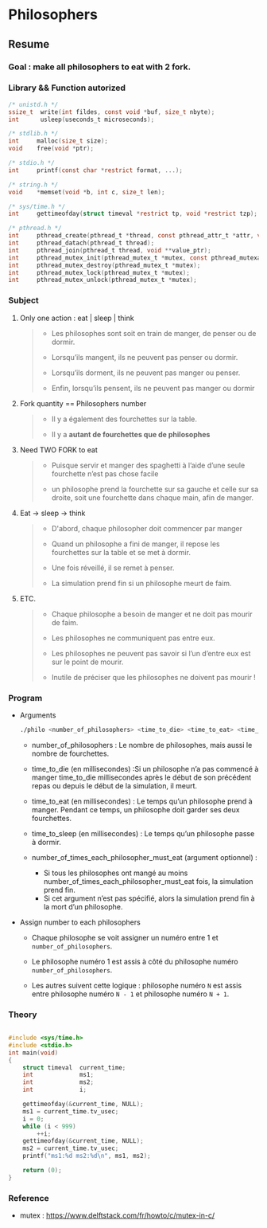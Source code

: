 # Philosophers

## Resume

### Goal : make all philosophers to eat with 2 fork.

### Library && Function autorized

```c
/* unistd.h */
ssize_t  write(int fildes, const void *buf, size_t nbyte);
int      usleep(useconds_t microseconds);

/* stdlib.h */
int		malloc(size_t size);
void    free(void *ptr);

/* stdio.h */
int		printf(const char *restrict format, ...);

/* string.h */
void	*memset(void *b, int c, size_t len);

/* sys/time.h */
int		gettimeofday(struct timeval *restrict tp, void *restrict tzp);

/* pthread.h */
int		pthread_create(pthread_t *thread, const pthread_attr_t *attr, void *(*start_routine)(void *), void *arg);
int		pthread_datach(pthread_t thread);
int		pthread_join(pthread_t thread, void **value_ptr);
int		pthread_mutex_init(pthread_mutex_t *mutex, const pthread_mutexattr_t *attr);
int		pthread_mutex_destroy(pthread_mutex_t *mutex);
int		pthread_mutex_lock(pthread_mutex_t *mutex);
int		pthread_mutex_unlock(pthread_mutex_t *mutex);

```

### Subject

1. Only one action : eat | sleep | think

   > - Les philosophes sont soit en train de manger, de penser ou de dormir.
   >
   > - Lorsqu’ils mangent, ils ne peuvent pas penser ou dormir.
   >
   > - Lorsqu’ils dorment, ils ne peuvent pas manger ou penser.
   >
   > - Enfin, lorsqu’ils pensent, ils ne peuvent pas manger ou dormir

2. Fork quantity == Philosophers number

   > - Il y a également des fourchettes sur la table.
   >
   > - Il y a <strong>autant de fourchettes que de philosophes</strong>

3. Need TWO FORK to eat

   > - Puisque servir et manger des spaghetti à l’aide d’une seule fourchette n’est pas chose facile
   >
   > - un philosophe prend la fourchette sur sa gauche et celle sur sa droite, soit une fourchette dans chaque main, afin de manger.

4. Eat -> sleep -> think

   > - D'abord, chaque philosopher doit commencer par manger
   >
   > - Quand un philosophe a fini de manger, il repose les fourchettes sur la table et se met à dormir.
   >
   > - Une fois réveillé, il se remet à penser.
   >
   > - La simulation prend fin si un philosophe meurt de faim.

5. ETC.

   > - Chaque philosophe a besoin de manger et ne doit pas mourir de faim.
   >
   > - Les philosophes ne communiquent pas entre eux.
   >
   > - Les philosophes ne peuvent pas savoir si l’un d’entre eux est sur le point de mourir.
   >
   > - Inutile de préciser que les philosophes ne doivent pas mourir !

### Program

- Arguments

  ```sh
  ./philo <number_of_philosophers> <time_to_die> <time_to_eat> <time_to_sleep> [number_of_times_each_philosopher_must_eat]
  ```

  - number_of_philosophers : Le nombre de philosophes, mais aussi le nombre de fourchettes.

  - time_to_die (en millisecondes) :Si un philosophe n’a pas commencé à manger time_to_die millisecondes après le début de son précédent repas ou depuis le début de la simulation, il meurt.

  - time_to_eat (en millisecondes) : Le temps qu’un philosophe prend à manger. Pendant ce temps, un philosophe doit garder ses deux fourchettes.

  - time_to_sleep (en millisecondes) : Le temps qu’un philosophe passe à dormir.

  - number_of_times_each_philosopher_must_eat (argument optionnel) :
    - Si tous les philosophes ont mangé au moins number_of_times_each_philosopher_must_eat fois, la simulation prend fin.
    - Si cet argument n’est pas spécifié, alors la simulation prend fin à la mort d’un philosophe.

- Assign number to each philosophers

  - Chaque philosophe se voit assigner un numéro entre 1 et `number_of_philosophers`.

  - Le philosophe numéro 1 est assis à côté du philosophe numéro `number_of_philosophers`.

  - Les autres suivent cette logique : philosophe numéro `N` est assis entre philosophe numéro `N - 1` et philosophe numéro `N + 1`.

### Theory

```c

#include <sys/time.h>
#include <stdio.h>
int	main(void)
{
	struct timeval	current_time;
	int				ms1;
	int				ms2;
	int				i;

	gettimeofday(&current_time, NULL);
	ms1 = current_time.tv_usec;
	i = 0;
	while (i < 999)
		++i;
	gettimeofday(&current_time, NULL);
	ms2 = current_time.tv_usec;
	printf("ms1:%d ms2:%d\n", ms1, ms2);

	return (0);
}

```

### Reference

- mutex : https://www.delftstack.com/fr/howto/c/mutex-in-c/

